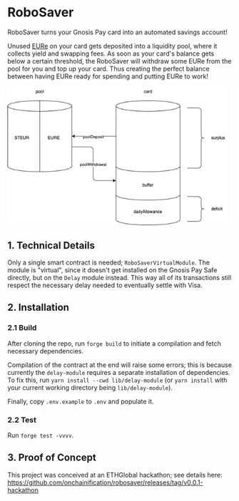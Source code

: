 # RoboSaver

RoboSaver turns your Gnosis Pay card into an automated savings account!

Unused [EURe](https://monerium.com/tokens/) on your card gets deposited into a liquidity pool, where it collects yield and swapping fees. As soon as your card's balance gets below a certain threshold, the RoboSaver will withdraw some EURe from the pool for you and top up your card. Thus creating the perfect balance between having EURe ready for spending and putting EURe to work!

![](diagram.drawio.png)

## 1. Technical Details

Only a single smart contract is needed; `RoboSaverVirtualModule`. The module is "virtual", since it doesn't get installed on the Gnosis Pay Safe directly, but on the `Delay` module instead. This way all of its transactions still respect the necessary delay needed to eventually settle with Visa.

## 2. Installation

### 2.1 Build

After cloning the repo, run `forge build` to initiate a compilation and fetch necessary dependencies.

Compilation of the contract at the end will raise some errors; this is because currently the `delay-module` requires a separate installation of dependencies. To fix this, run `yarn install --cwd lib/delay-module` (or `yarn install` with your current working directory being `lib/delay-module`).

Finally, copy `.env.example` to `.env` and populate it.

### 2.2 Test

Run `forge test -vvvv`.

## 3. Proof of Concept

This project was conceived at an ETHGlobal hackathon; see details here: https://github.com/onchainification/robosaver/releases/tag/v0.0.1-hackathon
